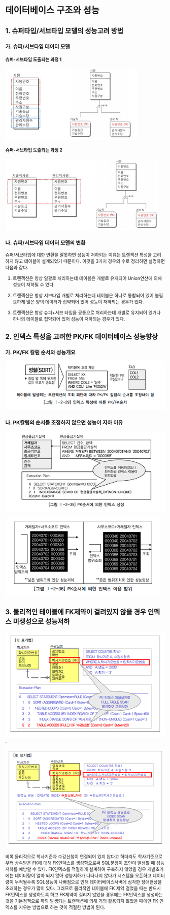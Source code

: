 # 데이터베이스 구조와 성능



## 1. 슈퍼타입/서브타입 모델의 성능고려 방법



### 가. 슈퍼/서브타입 데이터 모델



#### 슈퍼-서브타입 도출되는 과정 1

![5-18](image/5-18.jpg)



#### 슈퍼-서브타입 도출되는 과정 2

![5-19](image/5-19.jpg)



### 나. 슈퍼/서브타입 데이터 모델의 변환

슈퍼/서브타입에 대한 변환을 잘못하면 성능이 저하되는 이유는 트랜잭션 특성을 고려하지 않고 테이블이 설계되었기 때문이다. 이것을 3가지 경우의 수로 정리하면 설명하면 다음과 같다. 

1. 트랜잭션은 항상 일괄로 처리하는데 테이블은 개별로 유지되어 Union연산에 의해 성능이 저하될 수 있다. 

2. 트랜잭션은 항상 서브타입 개별로 처리하는데 테이블은 하나로 통합되어 있어 불필요하게 많은 양의 데이터가 집약되어 있어 성능이 저하되는 경우가 있다. 

3. 트랜잭션은 항상 슈퍼+서브 타입을 공통으로 처리하는데 개별로 유지되어 있거나 하나의 테이블로 집약되어 있어 성능이 저하되는 경우가 있다.



## 2. 인덱스 특성을 고려한 PK/FK 데이터베이스 성능향상



### 가. PK/FK 칼럼 순서와 성능개요

![5-6](image/5-6.jpg)



### 나. PK칼럼의 순서를 조정하지 않으면 성능이 저하 이유

![5-12](image/5-12.jpg)

![5-13](image/5-13.jpg)



## 3. 물리적인 테이블에 FK제약이 걸려있지 않을 경우 인덱스 미생성으로 성능저하

![5-14](image/5-14.jpg).

![5-16](image/5-16.jpg)

비록 물리적으로 학사기준과 수강신청이 연결되어 있지 않다고 하더라도 학사기준으로부터 상속받은 FK에 대해 FK인덱스를 생성함으로써 SQL문장이 조인이 발생할 때 성능저하를 예방할 수 있다.
FK인덱스를 적절하게 설계하여 구축하지 않았을 경우 개발초기에는 데이터량이 얼마 되지 않아 성능저하가 나타나지 않다가 시스템을 오픈하고 데이터량이 누적될수록 SQL성능이 나빠짐으로 인해 데이터베이스서버에 심각한 장애현상을 초래하는 경우가 많이 있다.
그러므로 물리적인 테이블에 FK 제약 걸었을 때는 반드시 FK인덱스를 생성하도록 하고 FK제약이 걸리지 않았을 경우에는 FK인덱스를 생성하는 것을 기본정책으로 하되 발생되는 트랜잭션에 의해 거의 활용되지 않았을 때에만 FK 인덱스를 지우는 방법으로 하는 것이 적절한 방법이 된다.



















